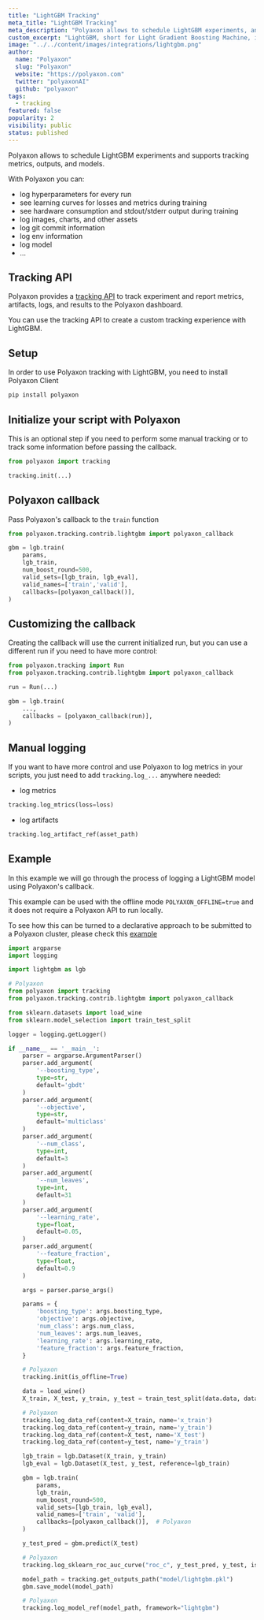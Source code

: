 ```yaml
---
title: "LightGBM Tracking"
meta_title: "LightGBM Tracking"
meta_description: "Polyaxon allows to schedule LightGBM experiments, and supports tracking metrics, outputs, and models natively."
custom_excerpt: "LightGBM, short for Light Gradient Boosting Machine, is a free and open source distributed gradient boosting framework for machine learning originally developed by Microsoft. It is based on decision tree algorithms and used for ranking, classification and other machine learning tasks."
image: "../../content/images/integrations/lightgbm.png"
author:
  name: "Polyaxon"
  slug: "Polyaxon"
  website: "https://polyaxon.com"
  twitter: "polyaxonAI"
  github: "polyaxon"
tags:
  - tracking
featured: false
popularity: 2
visibility: public
status: published
---
```


Polyaxon allows to schedule LightGBM experiments and supports tracking metrics, outputs, and models.

With Polyaxon you can:

 * log hyperparameters for every run
 * see learning curves for losses and metrics during training
 * see hardware consumption and stdout/stderr output during training
 * log images, charts, and other assets
 * log git commit information
 * log env information
 * log model
 * ...

## Tracking API

Polyaxon provides a [tracking API](/docs/experimentation/tracking/) to track experiment and report metrics, artifacts, logs, and results to the Polyaxon dashboard.

You can use the tracking API to create a custom tracking experience with LightGBM.

## Setup

In order to use Polyaxon tracking with LightGBM, you need to install Polyaxon Client

```bash
pip install polyaxon
```

## Initialize your script with Polyaxon

This is an optional step if you need to perform some manual tracking or to track some information before passing the callback.

```python
from polyaxon import tracking

tracking.init(...)
```

## Polyaxon callback

Pass Polyaxon's callback to the `train` function

```python
from polyaxon.tracking.contrib.lightgbm import polyaxon_callback

gbm = lgb.train(
    params,
    lgb_train,
    num_boost_round=500,
    valid_sets=[lgb_train, lgb_eval],
    valid_names=['train','valid'],
    callbacks=[polyaxon_callback()],
)
```

## Customizing the callback

Creating the callback will use the current initialized run, but you can use a different run if you need to have more control:

```python
from polyaxon.tracking import Run
from polyaxon.tracking.contrib.lightgbm import polyaxon_callback

run = Run(...)

gbm = lgb.train(
    ...,
    callbacks = [polyaxon_callback(run)],
)
```

## Manual logging

If you want to have more control and use Polyaxon to log metrics in your scripts, you just need to add `tracking.log_...` anywhere needed:

 * log metrics

```python
tracking.log_mtrics(loss=loss)
```

 * log artifacts
 
```python
tracking.log_artifact_ref(asset_path)
```

## Example

In this example we will go through the process of logging a LightGBM model using Polyaxon's callback.

This example can be used with the offline mode `POLYAXON_OFFLINE=true` and it does not require a Polyaxon API to run locally. 

To see how this can be turned to a declarative approach to be submitted to a Polyaxon cluster, please check this [example](https://github.com/polyaxon/polyaxon-examples/tree/master/in_cluster/lightgbm/wine)

```python
import argparse
import logging

import lightgbm as lgb

# Polyaxon
from polyaxon import tracking
from polyaxon.tracking.contrib.lightgbm import polyaxon_callback

from sklearn.datasets import load_wine
from sklearn.model_selection import train_test_split

logger = logging.getLogger()

if __name__ == '__main__':
    parser = argparse.ArgumentParser()
    parser.add_argument(
        '--boosting_type',
        type=str,
        default='gbdt'
    )
    parser.add_argument(
        '--objective',
        type=str,
        default='multiclass'
    )
    parser.add_argument(
        '--num_class',
        type=int,
        default=3
    )
    parser.add_argument(
        '--num_leaves',
        type=int,
        default=31
    )
    parser.add_argument(
        '--learning_rate',
        type=float,
        default=0.05,
    )
    parser.add_argument(
        '--feature_fraction',
        type=float,
        default=0.9
    )

    args = parser.parse_args()

    params = {
        'boosting_type': args.boosting_type,
        'objective': args.objective,
        'num_class': args.num_class,
        'num_leaves': args.num_leaves,
        'learning_rate': args.learning_rate,
        'feature_fraction': args.feature_fraction,
    }

    # Polyaxon
    tracking.init(is_offline=True)

    data = load_wine()
    X_train, X_test, y_train, y_test = train_test_split(data.data, data.target, test_size=0.1)

    # Polyaxon
    tracking.log_data_ref(content=X_train, name='x_train')
    tracking.log_data_ref(content=y_train, name='y_train')
    tracking.log_data_ref(content=X_test, name='X_test')
    tracking.log_data_ref(content=y_test, name='y_train')

    lgb_train = lgb.Dataset(X_train, y_train)
    lgb_eval = lgb.Dataset(X_test, y_test, reference=lgb_train)

    gbm = lgb.train(
        params,
        lgb_train,
        num_boost_round=500,
        valid_sets=[lgb_train, lgb_eval],
        valid_names=['train', 'valid'],
        callbacks=[polyaxon_callback()],  # Polyaxon
    )

    y_test_pred = gbm.predict(X_test)

    # Polyaxon
    tracking.log_sklearn_roc_auc_curve("roc_c", y_test_pred, y_test, is_multi_class=True)

    model_path = tracking.get_outputs_path("model/lightgbm.pkl")
    gbm.save_model(model_path)

    # Polyaxon
    tracking.log_model_ref(model_path, framework="lightgbm")
```

